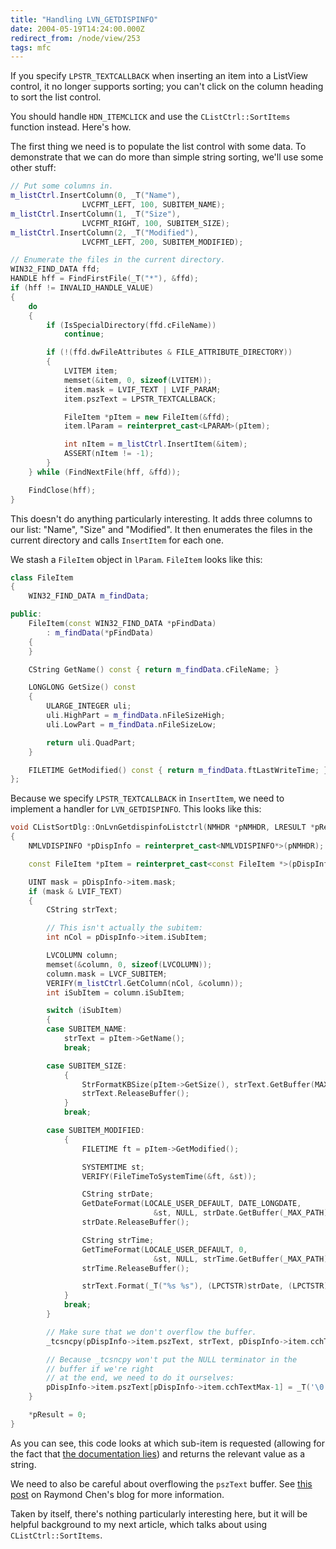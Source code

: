 ```yaml
---
title: "Handling LVN_GETDISPINFO"
date: 2004-05-19T14:24:00.000Z
redirect_from: /node/view/253
tags: mfc
---
```


If you specify `LPSTR_TEXTCALLBACK` when inserting an item into a ListView control, it no longer supports sorting; you can't click on the column heading to sort the list control.

You should handle `HDN_ITEMCLICK` and use the `CListCtrl::SortItems` function instead.  Here's how.

The first thing we need is to populate the list control with some data.  To demonstrate that we can do more than simple string sorting, we'll use some other stuff:

```c++
// Put some columns in.
m_listCtrl.InsertColumn(0, _T("Name"),
                LVCFMT_LEFT, 100, SUBITEM_NAME);
m_listCtrl.InsertColumn(1, _T("Size"),
                LVCFMT_RIGHT, 100, SUBITEM_SIZE);
m_listCtrl.InsertColumn(2, _T("Modified"),
                LVCFMT_LEFT, 200, SUBITEM_MODIFIED);

// Enumerate the files in the current directory.
WIN32_FIND_DATA ffd;
HANDLE hff = FindFirstFile(_T("*"), &ffd);
if (hff != INVALID_HANDLE_VALUE)
{
    do
    {
        if (IsSpecialDirectory(ffd.cFileName))
            continue;

        if (!(ffd.dwFileAttributes & FILE_ATTRIBUTE_DIRECTORY))
        {
            LVITEM item;
            memset(&item, 0, sizeof(LVITEM));
            item.mask = LVIF_TEXT | LVIF_PARAM;
            item.pszText = LPSTR_TEXTCALLBACK;

            FileItem *pItem = new FileItem(&ffd);
            item.lParam = reinterpret_cast<LPARAM>(pItem);

            int nItem = m_listCtrl.InsertItem(&item);
            ASSERT(nItem != -1);
        }
    } while (FindNextFile(hff, &ffd));

    FindClose(hff);
}
```

This doesn't do anything particularly interesting.  It adds three columns to our list: "Name", "Size" and "Modified".  It then enumerates the files in the current directory and calls `InsertItem` for each one.

We stash a `FileItem` object in `lParam`. `FileItem` looks like this:

```c++
class FileItem
{
    WIN32_FIND_DATA m_findData;

public:
    FileItem(const WIN32_FIND_DATA *pFindData)
        : m_findData(*pFindData)
    {
    }

    CString GetName() const { return m_findData.cFileName; }

    LONGLONG GetSize() const
    {
        ULARGE_INTEGER uli;
        uli.HighPart = m_findData.nFileSizeHigh;
        uli.LowPart = m_findData.nFileSizeLow;

        return uli.QuadPart;
    }

    FILETIME GetModified() const { return m_findData.ftLastWriteTime; }
};
```

Because we specify `LPSTR_TEXTCALLBACK` in `InsertItem`, we need to implement a handler for `LVN_GETDISPINFO`.  This looks like this:

```c++
void CListSortDlg::OnLvnGetdispinfoListctrl(NMHDR *pNMHDR, LRESULT *pResult)
{
    NMLVDISPINFO *pDispInfo = reinterpret_cast<NMLVDISPINFO*>(pNMHDR);

    const FileItem *pItem = reinterpret_cast<const FileItem *>(pDispInfo->item.lParam);

    UINT mask = pDispInfo->item.mask;
    if (mask & LVIF_TEXT)
    {
        CString strText;

        // This isn't actually the subitem:
        int nCol = pDispInfo->item.iSubItem;

        LVCOLUMN column;
        memset(&column, 0, sizeof(LVCOLUMN));
        column.mask = LVCF_SUBITEM;
        VERIFY(m_listCtrl.GetColumn(nCol, &column));
        int iSubItem = column.iSubItem;

        switch (iSubItem)
        {
        case SUBITEM_NAME:
            strText = pItem->GetName();
            break;

        case SUBITEM_SIZE:
            {
                StrFormatKBSize(pItem->GetSize(), strText.GetBuffer(MAX_PATH), MAX_PATH);
                strText.ReleaseBuffer();
            }
            break;

        case SUBITEM_MODIFIED:
            {
                FILETIME ft = pItem->GetModified();

                SYSTEMTIME st;
                VERIFY(FileTimeToSystemTime(&ft, &st));

                CString strDate;
                GetDateFormat(LOCALE_USER_DEFAULT, DATE_LONGDATE,
                                &st, NULL, strDate.GetBuffer(_MAX_PATH), _MAX_PATH);
                strDate.ReleaseBuffer();

                CString strTime;
                GetTimeFormat(LOCALE_USER_DEFAULT, 0,
                                &st, NULL, strTime.GetBuffer(_MAX_PATH), _MAX_PATH);
                strTime.ReleaseBuffer();

                strText.Format(_T("%s %s"), (LPCTSTR)strDate, (LPCTSTR)strTime);
            }
            break;
        }

        // Make sure that we don't overflow the buffer.
        _tcsncpy(pDispInfo->item.pszText, strText, pDispInfo->item.cchTextMax);

        // Because _tcsncpy won't put the NULL terminator in the
        // buffer if we're right
        // at the end, we need to do it ourselves:
        pDispInfo->item.pszText[pDispInfo->item.cchTextMax-1] = _T('\0');
    }

    *pResult = 0;
}
```

As you can see, this code looks at which sub-item is requested (allowing for the fact that <a href="http://www.differentpla.net/node/view/252">the documentation lies</a>) and returns the relevant value as a string.

We need to also be careful about overflowing the `pszText` buffer.  See <a href="http://weblogs.asp.net/oldnewthing/archive/2004/01/21/61101.aspx">this post</a> on Raymond Chen's blog</a> for more information.

Taken by itself, there's nothing particularly interesting here, but it will be helpful background to my next article, which talks about using `CListCtrl::SortItems`.
